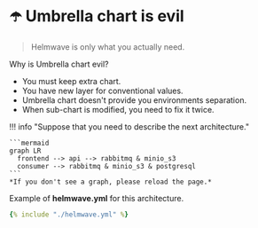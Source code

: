 # ☂️ Umbrella chart is evil

> Helmwave is only what you actually need.

Why is Umbrella chart evil?

- You must keep extra chart.
- You have new layer for conventional values.
- Umbrella chart doesn't provide you environments separation.
- When sub-chart is modified, you need to fix it twice.

!!! info "Suppose that you need to describe the next architecture."

    ```mermaid
    graph LR
      frontend --> api --> rabbitmq & minio_s3
      consumer --> rabbitmq & minio_s3 & postgresql
    ```
    *If you don't see a graph, please reload the page.*

Example of **helmwave.yml** for this architecture.

```yaml title="helmwave.yml"
{% include "./helmwave.yml" %}
```
